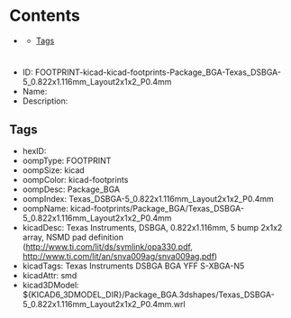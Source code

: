 



Contents
========

* [](#)
	* [Tags](#tags)

# 

- ID: FOOTPRINT-kicad-kicad-footprints-Package_BGA-Texas_DSBGA-5_0.822x1.116mm_Layout2x1x2_P0.4mm
- Name: 
- Description: 

## Tags

- hexID: 
- oompType: FOOTPRINT
- oompSize: kicad
- oompColor: kicad-footprints
- oompDesc: Package_BGA
- oompIndex: Texas_DSBGA-5_0.822x1.116mm_Layout2x1x2_P0.4mm
- oompName: kicad-footprints/Package_BGA/Texas_DSBGA-5_0.822x1.116mm_Layout2x1x2_P0.4mm
- kicadDesc: Texas Instruments, DSBGA, 0.822x1.116mm, 5 bump 2x1x2 array, NSMD pad definition (http://www.ti.com/lit/ds/symlink/opa330.pdf, http://www.ti.com/lit/an/snva009ag/snva009ag.pdf)
- kicadTags: Texas Instruments DSBGA BGA YFF S-XBGA-N5
- kicadAttr: smd
- kicad3DModel: ${KICAD6_3DMODEL_DIR}/Package_BGA.3dshapes/Texas_DSBGA-5_0.822x1.116mm_Layout2x1x2_P0.4mm.wrl
